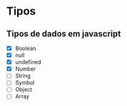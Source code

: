 # Tipos

## Tipos de dados em javascript

- [x] Boolean
- [x] null
- [x] undefined
- [x] Number
- [ ] String
- [ ] Symbol
- [ ] Object
- [ ] Array
